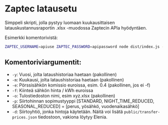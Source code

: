 # Zaptec latausetu

Simppeli skripti, jolla pystyy luomaan kuukausittaisen latauskustannusraportin .xlsx -muodossa Zaptecin APIa hyödyntäen.

Esimerkki komentorivistä:
```bash
ZAPTEC_USERNAME=apiuse ZAPTEC_PASSWORD=apipassword node dist/index.js -y 2024 -m 08 -e 0.363 -o charging-report-202408.xlsx    
```

## Komentoriviargumentit:
- `-y`: Vuosi, jolta lataushistoriaa haetaan (pakollinen)
- `-m`: Kuukausi, jolta lataushistoriaa haetaan (pakollinen)
- `-e`: Pörssisähkön komissio euroissa, esim. 0.4 (pakollinen, jos ei -f)
- `-f`: Kiinteä sähkön hinta / kWh euroissa 
- `-o`: Tulostiedoston nimi, esim xyz.xlsx (pakollinen)
- `-p`: Siirtohinnan sopimustyyppi [STANDARD, NIGHT_TIME_REDUCED, SEASONAL_REDUCED] = [perus, yösähkö, vuodenaikasähkö]
- `-d`: Siirtoyhtiö, jonka hintoja käytetään. Näitä voi lisätä `public/transfer-prices.json` tiedostoon, vakiona löytyy Elenia.
